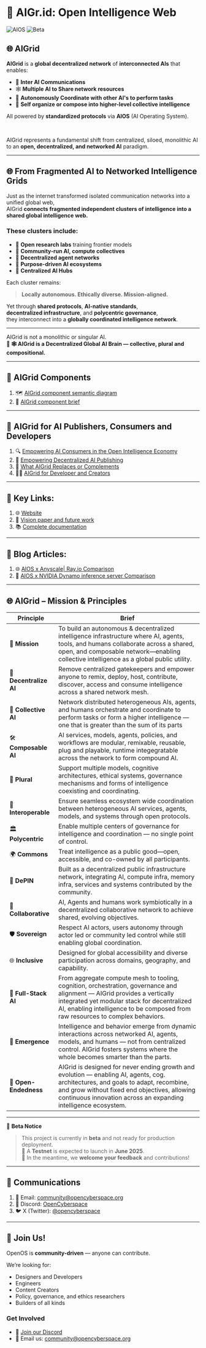 # 🧠 **AIGr.id: Open Intelligence Web**
![AIOS](https://img.shields.io/badge/%20Powered%20by-AIOS:_AI_Operating_System-blueviolet?style=for-the-badge) ![Beta](https://img.shields.io/badge/STATUS-BETA-yellow.svg)

## 🌐 AIGrid

**AIGrid** is a **global decentralized network** of **interconnected AIs** that enables:

- 🤝 **Inter AI Communications**  
- 🕸️ **Multiple AI to Share network resources**  
- 🤖 **Autonomously Coordinate with other AI's to perform tasks**  
- 🧠 **Self organize or compose into higher-level collective intelligence**

All powered by **standardized protocols** via **AIOS** (AI Operating System).


<br>
 
AIGrid represents a fundamental shift from centralized, siloed, monolithic AI to an **open, decentralized, and networked AI** paradigm.

---

## 🌐 From Fragmented AI to Networked Intelligence Grids


Just as the internet transformed isolated communication networks into a unified global web, <br>
AIGrid **connects fragmented independent clusters of intelligence into a shared global intelligence web.**


### These clusters include:

- 🧪 **Open research labs** training frontier models  
- 🌱 **Community-run AI, compute collectives**  
- 🧠 **Decentralized agent networks**  
- 🎯 **Purpose-driven AI ecosystems**
- 🏢 **Centralized AI Hubs**


Each cluster remains:

> **Locally autonomous. Ethically diverse. Mission-aligned.**

Yet through **shared protocols**, **AI-native standards**,  
**decentralized infrastructure**, and **polycentric governance**,  
they interconnect into a **globally coordinated intelligence network**.

---

AIGrid is not a monolithic or singular AI.  
**🧠 🕸️  AIGrid is a Decentralized Global AI Brain — collective, plural and compositional.**

---

## 🧠 AIGrid Components

1. 🗺️ [AIGrid component semantic diagram](./stack_bd.md)  
2. 📝 [AIGrid component brief](./stack_writeup.md)

---

## 🤝 AIGrid for AI Publishers, Consumers and Developers

1. 🔍 [Empowering AI Consumers in the Open Intelligence Economy](./md/Consumer.md)  
2. 🧠 [Empowering Decentralized AI Publishing](./md/PublisherN.md)  
3. 🔁 [What AIGrid Replaces or Complements](./md/Replaces.md)
4. 👨‍💻 [AIGrid for Developer and Creators](./md/for-dev.md)


---

## 🔗 Key Links:

1. 🌐 [Website](https://aigr.id)
2. 📝 [Vision paper and future work](https://resources.aigr.id)
3. 📚 [Complete documentation](https://docs.aigr.id)

---

## 📝 Blog Articles:

1. 🌐 [AIOS x Anyscale| Ray.io Comparison](./md/anyscale-ray.md)
2. 🧠 [AIOS x NVIDIA Dynamo inference server Comparison](./md/nvidia-dynamo.md)

---

## 🌐 AIGrid – Mission & Principles

| **Principle**      | **Brief** |
|--------------------|-----------------|
| 🚀 **Mission**         | To build an autonomous & decentralized intelligence infrastructure where AI, agents, tools, and humans collaborate across a shared, open, and composable network—enabling collective intelligence as a global public utility. |
| 🧩 **Decentralize AI** | Remove centralized gatekeepers and empower anyone to remix, deploy, host, contribute, discover, access and consume intelligence across a shared network mesh. |
| 🤝 **Collective AI**   | Network distributed heterogeneous AIs, agents, and humans orchestrate and coordinate to perform tasks or form a higher intelligence — one that is greater than the sum of its parts |
| 🛠️ **Composable AI**   | AI services, models, agents, policies, and workflows are modular, remixable, reusable, plug and playable, runtime integegratable across the network to form compound AI. |
| 🌈 **Plural**          | Support multiple models, cognitive architectures, ethical systems, governance mechanisms and forms of intelligence coexisting and coordinating. |
| 🔗 **Interoperable**   | Ensure seamless ecosystem wide coordination between heterogeneous AI services, agents, models, and systems through open protocols. |
| 🏛️ **Polycentric**     | Enable multiple centers of governance for intelligence and coordination — no single point of control. |
| 🌍 **Commons**         | Treat intelligence as a public good—open, accessible, and co-owned by all participants. |
| 📡 **DePIN**           | Built as a decentralized public infrastructure network, integrating AI, compute infra, memory infra, services and systems contributed by the community. |
| 🤲 **Collaborative**   | AI, Agents and humans work symbiotically in a decentralized collaborative network to achieve shared, evolving objectives. |
| 🛡️ **Sovereign**       | Respect AI actors, users autonomy through actor led or community led control while still enabling global coordination. |
| 🌐 **Inclusive**       | Designed for global accessibility and diverse participation across domains, geography, and capability. |
| 🧱 **Full-Stack AI**     | From aggregate compute mesh to tooling, cognition, orchestration, governance and alignment — AIGrid provides a vertically integrated yet modular stack for decentralized AI, enabling intelligence to be composed from raw resources to complex behaviors. |
| 🌱 **Emergence**         | Intelligence and behavior emerge from dynamic interactions across networked AI, agents, models, and humans — not from centralized control. AIGrid fosters systems where the whole becomes smarter than the parts. |
| 🔄 **Open-Endedness**     | AIGrid is designed for never ending growth and evolution — enabling AI, agents, cog. architectures, and goals to adapt, recombine, and grow without fixed end objectives, allowing continuous innovation across an expanding intelligence ecosystem. |


---

 🚧 **Beta Notice**  
> This project is currently in **beta** and not ready for production deployment.  
> 🧪 A **Testnet** is expected to launch in **June 2025**.  
> 💬 In the meantime, we **welcome your feedback** and contributions!

---

## 📢 Communications

1. 📧 Email: [community@opencyberspace.org](mailto:community@opencyberspace.org)  
2. 💬 Discord: [OpenCyberspace](https://discord.gg/W24vZFNB)  
3. 🐦 X (Twitter): [@opencyberspace](https://x.com/opencyberspace)

---

## 🤝 Join Us!

OpenOS is **community-driven** — anyone can contribute.

We’re looking for:

- Designers and Developers
- Engineers
- Content Creators
- Policy, governance, and ethics researchers
- Builders of all kinds

### Get Involved

- 💬 [Join our Discord](https://discord.gg/W24vZFNB)  
- 📧 Email us: [community@opencyberspace.org](mailto:community@opencyberspace.org)

